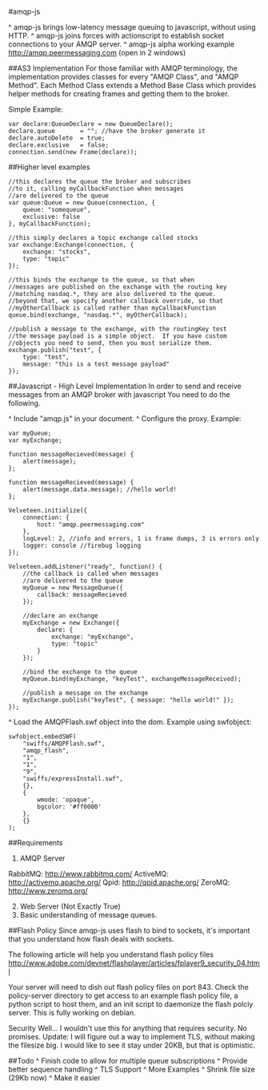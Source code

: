 #amqp-js

^ amqp-js brings low-latency message queuing to javascript, without using HTTP.
^ amqp-js joins forces with actionscript to establish socket connections to your AMQP server.
^ amqp-js alpha working example http://amqp.peermessaging.com (open in 2 windows)


##AS3 Implementation
For those familiar with AMQP terminology, the implementation provides classes for every
"AMQP Class", and "AMQP Method".  Each Method Class extends a Method Base Class which provides helper
methods for creating frames and getting them to the broker.


Simple Example:

	var declare:QueueDeclare = new QueueDeclare();
	declare.queue 		= ""; //have the broker generate it
	declare.autoDelete 	= true;
	declare.exclusive 	= false;
	connection.send(new Frame(declare));

##Higher level examples

	//this declares the queue the broker and subscribes
	//to it, calling myCallbackFunction when messages
	//are delivered to the queue
	var queue:Queue = new Queue(connection, {
		queue: "somequeue",
		exclusive: false
	}, myCallbackFunction);
	
	//this simply declares a topic exchange called stocks
	var exchange:Exchange(connection, {
		exchange: "stocks",
		type: "topic"
	});
	
	//this binds the exchange to the queue, so that when
	//messages are published on the exchange with the routing key
	//matching nasdaq.*, they are also delivered to the queue.
	//beyond that, we specify another callback override, so that
	//myOtherCallback is called rather than myCallbackFunction
	queue.bind(exchange, "nasdaq.*", myOtherCallback);
	
	//publish a message to the exchange, with the routingKey test
	//the message payload is a simple object.  If you have custom
	//objects you need to send, then you must serialize them.
	exchange.publish("test", { 
		type: "test",
		message: "this is a test message payload"
	});



##Javascript - High Level Implementation
In order to send and receive messages from an AMQP broker with javascript
You need to do the following.

^ Include "amqp.js" in your document.
^ Configure the proxy.  Example:


	var myQueue;
	var myExchange;
	
	function messageRecieved(message) {
		alert(message);
	};
	
	function messageRecieved(message) {
		alert(message.data.message); //hello world!
	};
	
	Velveteen.initialize({
		connection: {
			host: "amqp.peermessaging.com"
		},
		logLevel: 2, //info and errors, 1 is frame dumps, 3 is errors only
		logger: console //firebug logging
	});
	
	Velveteen.addListener("ready", function() {
		//the callback is called when messages
		//are delivered to the queue
		myQueue = new MessageQueue({
			callback: messageRecieved
		});
		
		//declare an exchange
		myExchange = new Exchange({
			declare: {
				exchange: "myExchange",
				type: "topic"
			}
		});
		
		//bind the exchange to the queue
		myQueue.bind(myExchange, "keyTest", exchangeMessageReceived);
		
		//publish a message on the exchange
		myExchange.publish("keyTest", { message: "hello world!" });
	});

^ Load the AMQPFlash.swf object into the dom. Example using swfobject:

	swfobject.embedSWF(
		"swiffs/AMQPFlash.swf",
		"amqp_flash",
		"1",
		"1",
		"9",
		"swiffs/expressInstall.swf",
		{},
		{
			wmode: 'opaque',
			bgcolor: '#ff0000'
		},
		{}
	);


##Requirements
1. AMQP Server

RabbitMQ: http://www.rabbitmq.com/
ActiveMQ: http://activemq.apache.org/
Qpid: http://qpid.apache.org/
ZeroMQ: http://www.zeromq.org/

2. Web Server (Not Exactly True)
3. Basic understanding of message queues.


##Flash Policy
Since amqp-js uses flash to bind to sockets, it's important that you understand how flash deals with sockets.

The following article will help you understand flash policy files
http://www.adobe.com/devnet/flashplayer/articles/fplayer9_security_04.html

Your server will need to dish out flash policy files on port 843.  Check the policy-server
directory to get access to an example flash policy file, a python script to host them,
and an init script to daemonize the flash polciy server.  This is fully working on debian.

Security
Well... I wouldn't use this for anything that requires security.  No promises.
Update:  I will figure out a way to implement TLS, without making the filesize
big. I would like to see it stay under 20KB, but that is optimistic.

##Todo
^ Finish code to allow for multiple queue subscriptions
^ Provide better sequence handling
^ TLS Support
^ More Examples
^ Shrink file size (29Kb now)
^ Make it easier